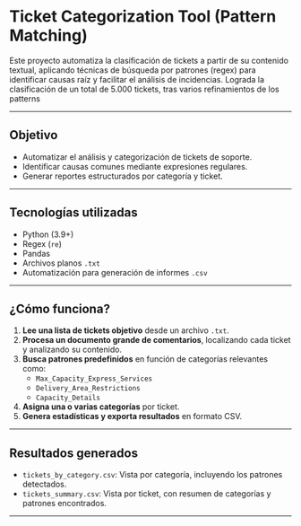 #  Ticket Categorization Tool (Pattern Matching)

Este proyecto automatiza la clasificación de tickets a partir de su contenido textual, aplicando técnicas de búsqueda por patrones (regex) para identificar causas raíz y facilitar el análisis de incidencias.
Lograda la clasificación de un total de 5.000 tickets, tras varios refinamientos de los patterns

---

##  Objetivo

- Automatizar el análisis y categorización de tickets de soporte.
- Identificar causas comunes mediante expresiones regulares.
- Generar reportes estructurados por categoría y ticket.

---

##  Tecnologías utilizadas

- Python (3.9+)
- Regex (`re`)
- Pandas
- Archivos planos `.txt`
- Automatización para generación de informes `.csv`

---

##  ¿Cómo funciona?

1. **Lee una lista de tickets objetivo** desde un archivo `.txt`.
2. **Procesa un documento grande de comentarios**, localizando cada ticket y analizando su contenido.
3. **Busca patrones predefinidos** en función de categorías relevantes como:
   - `Max_Capacity_Express_Services`
   - `Delivery_Area_Restrictions`
   - `Capacity_Details`
4. **Asigna una o varias categorías** por ticket.
5. **Genera estadísticas y exporta resultados** en formato CSV.

---

##  Resultados generados

- `tickets_by_category.csv`: Vista por categoría, incluyendo los patrones detectados.
- `tickets_summary.csv`: Vista por ticket, con resumen de categorías y patrones encontrados.

---
